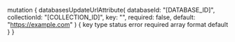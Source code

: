 mutation {
    databasesUpdateUrlAttribute(
        databaseId: "[DATABASE_ID]",
        collectionId: "[COLLECTION_ID]",
        key: "",
        required: false,
        default: "https://example.com"
    ) {
        key
        type
        status
        error
        required
        array
        format
        default
    }
}
